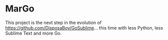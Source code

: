 # MarGo

This project is the next step in the evolution of https://github.com/DisposaBoy/GoSublime...
this time with less Python, less Sublime Text and more Go.


